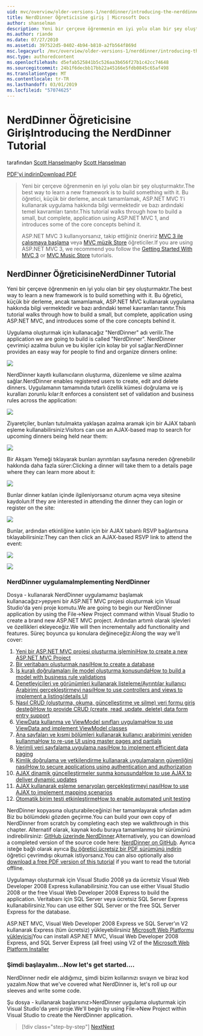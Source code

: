 ```yaml
---
uid: mvc/overview/older-versions-1/nerddinner/introducing-the-nerddinner-tutorial
title: NerdDinner Öğreticisine giriş | Microsoft Docs
author: shanselman
description: Yeni bir çerçeve öğrenmenin en iyi yolu olan bir şey oluşturmaktır. Bu öğreticide ASP.NE kullanarak küçük ancak tam bir uygulama oluşturma hakkında bilgi vermektedir...
ms.author: riande
ms.date: 07/27/2010
ms.assetid: 397522d5-0402-4b94-b810-a2fb564f869d
msc.legacyurl: /mvc/overview/older-versions-1/nerddinner/introducing-the-nerddinner-tutorial
msc.type: authoredcontent
ms.openlocfilehash: d5efab525841b5c526aa3b656f27b1c42cc74648
ms.sourcegitcommit: 24b1f6decbb17bb22a45166e5fdb0845c65af498
ms.translationtype: MT
ms.contentlocale: tr-TR
ms.lasthandoff: 03/01/2019
ms.locfileid: "57074625"
---
```

<a name="introducing-the-nerddinner-tutorial"></a><span data-ttu-id="04f91-104">NerdDinner Öğreticisine Giriş</span><span class="sxs-lookup"><span data-stu-id="04f91-104">Introducing the NerdDinner Tutorial</span></span>
====================
<span data-ttu-id="04f91-105">tarafından [Scott Hanselman](https://github.com/shanselman)</span><span class="sxs-lookup"><span data-stu-id="04f91-105">by [Scott Hanselman](https://github.com/shanselman)</span></span>

[<span data-ttu-id="04f91-106">PDF'yi indirin</span><span class="sxs-lookup"><span data-stu-id="04f91-106">Download PDF</span></span>](http://aspnetmvcbook.s3.amazonaws.com/aspnetmvc-nerdinner_v1.pdf)

> <span data-ttu-id="04f91-107">Yeni bir çerçeve öğrenmenin en iyi yolu olan bir şey oluşturmaktır.</span><span class="sxs-lookup"><span data-stu-id="04f91-107">The best way to learn a new framework is to build something with it.</span></span> <span data-ttu-id="04f91-108">Bu öğretici, küçük bir derleme, ancak tamamlamak, ASP.NET MVC 1'i kullanarak uygulama hakkında bilgi vermektedir ve bazı ardındaki temel kavramları tanıtır.</span><span class="sxs-lookup"><span data-stu-id="04f91-108">This tutorial walks through how to build a small, but complete, application using ASP.NET MVC 1, and introduces some of the core concepts behind it.</span></span>
> 
> <span data-ttu-id="04f91-109">ASP.NET MVC 3 kullanıyorsanız, takip ettiğiniz öneririz [MVC 3 ile çalışmaya başlama](../../older-versions/getting-started-with-aspnet-mvc3/cs/intro-to-aspnet-mvc-3.md) veya [MVC müzik Store](../../older-versions/mvc-music-store/mvc-music-store-part-1.md) öğreticiler.</span><span class="sxs-lookup"><span data-stu-id="04f91-109">If you are using ASP.NET MVC 3, we recommend you follow the [Getting Started With MVC 3](../../older-versions/getting-started-with-aspnet-mvc3/cs/intro-to-aspnet-mvc-3.md) or [MVC Music Store](../../older-versions/mvc-music-store/mvc-music-store-part-1.md) tutorials.</span></span>


## <a name="nerddinner-tutorial"></a><span data-ttu-id="04f91-110">NerdDinner Öğreticisine</span><span class="sxs-lookup"><span data-stu-id="04f91-110">NerdDinner Tutorial</span></span>

<span data-ttu-id="04f91-111">Yeni bir çerçeve öğrenmenin en iyi yolu olan bir şey oluşturmaktır.</span><span class="sxs-lookup"><span data-stu-id="04f91-111">The best way to learn a new framework is to build something with it.</span></span> <span data-ttu-id="04f91-112">Bu öğretici, küçük bir derleme, ancak tamamlamak, ASP.NET MVC kullanarak uygulama hakkında bilgi vermektedir ve bazı ardındaki temel kavramları tanıtır.</span><span class="sxs-lookup"><span data-stu-id="04f91-112">This tutorial walks through how to build a small, but complete, application using ASP.NET MVC, and introduces some of the core concepts behind it.</span></span>

<span data-ttu-id="04f91-113">Uygulama oluşturmak için kullanacağız "NerdDinner" adı verilir.</span><span class="sxs-lookup"><span data-stu-id="04f91-113">The application we are going to build is called "NerdDinner".</span></span> <span data-ttu-id="04f91-114">NerdDinner çevrimiçi azalma bulun ve bu kişiler için kolay bir yol sağlar:</span><span class="sxs-lookup"><span data-stu-id="04f91-114">NerdDinner provides an easy way for people to find and organize dinners online:</span></span>

![](introducing-the-nerddinner-tutorial/_static/image1.png)

<span data-ttu-id="04f91-115">NerdDinner kayıtlı kullanıcıların oluşturma, düzenleme ve silme azalma sağlar.</span><span class="sxs-lookup"><span data-stu-id="04f91-115">NerdDinner enables registered users to create, edit and delete dinners.</span></span> <span data-ttu-id="04f91-116">Uygulamanın tamamında tutarlı özellik kümesi doğrulama ve iş kuralları zorunlu kılar:</span><span class="sxs-lookup"><span data-stu-id="04f91-116">It enforces a consistent set of validation and business rules across the application:</span></span>

![](introducing-the-nerddinner-tutorial/_static/image2.png)

<span data-ttu-id="04f91-117">Ziyaretçiler, bunları tutulmakta yaklaşan azalma aramak için bir AJAX tabanlı eşleme kullanabilirsiniz:</span><span class="sxs-lookup"><span data-stu-id="04f91-117">Visitors can use an AJAX-based map to search for upcoming dinners being held near them:</span></span>

![](introducing-the-nerddinner-tutorial/_static/image3.png)

<span data-ttu-id="04f91-118">Bir Akşam Yemeği tıklayarak bunları ayrıntıları sayfasına nereden öğrenebilir hakkında daha fazla sürer:</span><span class="sxs-lookup"><span data-stu-id="04f91-118">Clicking a dinner will take them to a details page where they can learn more about it:</span></span>

![](introducing-the-nerddinner-tutorial/_static/image4.png)

<span data-ttu-id="04f91-119">Bunlar dinner katılan içinde ilgileniyorsanız oturum açma veya sitesine kaydolun:</span><span class="sxs-lookup"><span data-stu-id="04f91-119">If they are interested in attending the dinner they can login or register on the site:</span></span>

![](introducing-the-nerddinner-tutorial/_static/image5.png)

<span data-ttu-id="04f91-120">Bunlar, ardından etkinliğine katılın için bir AJAX tabanlı RSVP bağlantısına tıklayabilirsiniz:</span><span class="sxs-lookup"><span data-stu-id="04f91-120">They can then click an AJAX-based RSVP link to attend the event:</span></span>

![](introducing-the-nerddinner-tutorial/_static/image6.png)

![](introducing-the-nerddinner-tutorial/_static/image7.png)

### <a name="implementing-nerddinner"></a><span data-ttu-id="04f91-121">NerdDinner uygulama</span><span class="sxs-lookup"><span data-stu-id="04f91-121">Implementing NerdDinner</span></span>

<span data-ttu-id="04f91-122">Dosya - kullanarak NerdDinner uygulamamız başlamak kullanacağız&gt;yepyeni bir ASP.NET MVC projesi oluşturmak için Visual Studio'da yeni proje komutu.</span><span class="sxs-lookup"><span data-stu-id="04f91-122">We are going to begin our NerdDinner application by using the File-&gt;New Project command within Visual Studio to create a brand new ASP.NET MVC project.</span></span> <span data-ttu-id="04f91-123">Ardından artımlı olarak işlevleri ve özellikleri ekleyeceğiz.</span><span class="sxs-lookup"><span data-stu-id="04f91-123">We will then incrementally add functionality and features.</span></span> <span data-ttu-id="04f91-124">Süreç boyunca şu konulara değineceğiz:</span><span class="sxs-lookup"><span data-stu-id="04f91-124">Along the way we'll cover:</span></span>

1. [<span data-ttu-id="04f91-125">Yeni bir ASP.NET MVC projesi oluşturma işlemini</span><span class="sxs-lookup"><span data-stu-id="04f91-125">How to create a new ASP.NET MVC Project</span></span>](# "yeni bir ASP.NET MVC projesi oluşturma")
2. [<span data-ttu-id="04f91-126">Bir veritabanı oluşturmak nasıl</span><span class="sxs-lookup"><span data-stu-id="04f91-126">How to create a database</span></span>](# "veritabanı oluşturma")
3. [<span data-ttu-id="04f91-127">İş kuralı doğrulamaları ile model oluşturma konusunda</span><span class="sxs-lookup"><span data-stu-id="04f91-127">How to build a model with business rule validations</span></span>](# "iş kuralı doğrulamaları ile Model oluşturma")
4. [<span data-ttu-id="04f91-128">Denetleyicileri ve görünümleri kullanarak listeleme/Ayrıntılar kullanıcı Arabirimi gerçekleştirmeyi nasıl</span><span class="sxs-lookup"><span data-stu-id="04f91-128">How to use controllers and views to implement a listing/details UI</span></span>](# "kullanın denetleyicileri ve görünümleri listeleme/Ayrıntılar kullanıcı Arabirimi uygulama")
5. <span data-ttu-id="04f91-129">[Nasıl CRUD (oluşturma, okuma, güncelleştirme ve silme) veri formu giriş desteği](# "sağlamak CRUD (oluşturma, okuma, güncelleştirme, silme) veri formu giriş desteği")</span><span class="sxs-lookup"><span data-stu-id="04f91-129">[How to provide CRUD (create, read, update, delete) data form entry support](# "Provide CRUD (Create, Read, Update, Delete) Data Form Entry Support")</span></span>
6. [<span data-ttu-id="04f91-130">ViewData kullanma ve ViewModel sınıfları uygulama</span><span class="sxs-lookup"><span data-stu-id="04f91-130">How to use ViewData and implement ViewModel classes</span></span>](# "ViewData kullanma ve ViewModel sınıfları uygulama")
7. [<span data-ttu-id="04f91-131">Ana sayfaları ve kısmi bölümleri kullanarak kullanıcı arabirimini yeniden kullanma</span><span class="sxs-lookup"><span data-stu-id="04f91-131">How to re-use UI using master pages and partials</span></span>](# "ana sayfaları kullanarak kullanıcı arabirimini yeniden kullanma ve kısmi bölümleri")
8. [<span data-ttu-id="04f91-132">Verimli veri sayfalama uygulama nasıl</span><span class="sxs-lookup"><span data-stu-id="04f91-132">How to implement efficient data paging</span></span>](# "uygulamak verimli veri sayfalama")
9. [<span data-ttu-id="04f91-133">Kimlik doğrulama ve yetkilendirme kullanarak uygulamaların güvenliğini nasıl</span><span class="sxs-lookup"><span data-stu-id="04f91-133">How to secure applications using authentication and authorization</span></span>](# "güvenli uygulamaları kullanarak kimlik doğrulaması ve yetkilendirme")
10. [<span data-ttu-id="04f91-134">AJAX dinamik güncelleştirmeler sunma konusunda</span><span class="sxs-lookup"><span data-stu-id="04f91-134">How to use AJAX to deliver dynamic updates</span></span>](# "dinamik güncelleştirmelerini iletmek için AJAX kullanın")
11. [<span data-ttu-id="04f91-135">AJAX kullanarak eşleme senaryoları gerçekleştirmeyi nasıl</span><span class="sxs-lookup"><span data-stu-id="04f91-135">How to use AJAX to implement mapping scenarios</span></span>](# "kullanan AJAX eşleme senaryoları uygulama")
12. [<span data-ttu-id="04f91-136">Otomatik birim testi etkinleştirme</span><span class="sxs-lookup"><span data-stu-id="04f91-136">How to enable automated unit testing</span></span>](# "otomatik birim testi etkinleştir")

<span data-ttu-id="04f91-137">NerdDinner kopyasına oluşturabileceğinizi her tamamlayarak sıfırdan adım Biz bu bölümdeki gözden geçirme.</span><span class="sxs-lookup"><span data-stu-id="04f91-137">You can build your own copy of NerdDinner from scratch by completing each step we walkthrough in this chapter.</span></span> <span data-ttu-id="04f91-138">Alternatif olarak, kaynak kodu buraya tamamlanmış bir sürümünü indirebilirsiniz: [GitHub üzerinde NerdDinner](https://github.com/AspNetMVPSamples/NerdDinner).</span><span class="sxs-lookup"><span data-stu-id="04f91-138">Alternatively, you can download a completed version of the source code here: [NerdDinner on GitHub](https://github.com/AspNetMVPSamples/NerdDinner).</span></span> <span data-ttu-id="04f91-139">Ayrıca isteğe bağlı olarak ayrıca [Bu öğretici ücretsiz bir PDF sürümünü indirin](http://aspnetmvcbook.s3.amazonaws.com/aspnetmvc-nerdinner_v1.pdf) öğretici çevrimdışı okumak istiyorsanız.</span><span class="sxs-lookup"><span data-stu-id="04f91-139">You can also optionally also [download a free PDF version of this tutorial](http://aspnetmvcbook.s3.amazonaws.com/aspnetmvc-nerdinner_v1.pdf) if you want to read the tutorial offline.</span></span>

<span data-ttu-id="04f91-140">Uygulamayı oluşturmak için Visual Studio 2008 ya da ücretsiz Visual Web Developer 2008 Express kullanabilirsiniz.</span><span class="sxs-lookup"><span data-stu-id="04f91-140">You can use either Visual Studio 2008 or the free Visual Web Developer 2008 Express to build the application.</span></span> <span data-ttu-id="04f91-141">Veritabanı için SQL Server veya ücretsiz SQL Server Express kullanabilirsiniz.</span><span class="sxs-lookup"><span data-stu-id="04f91-141">You can use either SQL Server or the free SQL Server Express for the database.</span></span>

<span data-ttu-id="04f91-142">ASP.NET MVC, Visual Web Developer 2008 Express ve SQL Server'ın V2 kullanarak Express (tüm ücretsiz) yükleyebilirsiniz [Microsoft Web Platformu yükleyicisi](https://www.microsoft.com/web/downloads/platform.aspx)</span><span class="sxs-lookup"><span data-stu-id="04f91-142">You can install ASP.NET MVC, Visual Web Developer 2008 Express, and SQL Server Express (all free) using V2 of the [Microsoft Web Platform Installer](https://www.microsoft.com/web/downloads/platform.aspx)</span></span>

### <a name="now-lets-get-started"></a><span data-ttu-id="04f91-143">Şimdi başlayalım...</span><span class="sxs-lookup"><span data-stu-id="04f91-143">Now let's get started....</span></span>

<span data-ttu-id="04f91-144">NerdDinner nedir ele aldığımız, şimdi bizim kollarınızı sıvayın ve biraz kod yazalım.</span><span class="sxs-lookup"><span data-stu-id="04f91-144">Now that we've covered what NerdDinner is, let's roll up our sleeves and write some code.</span></span>

<span data-ttu-id="04f91-145">Şu dosya - kullanarak başlarsınız&gt;NerdDinner uygulama oluşturmak için Visual Studio'da yeni proje.</span><span class="sxs-lookup"><span data-stu-id="04f91-145">We'll begin by using File-&gt;New Project within Visual Studio to create the NerdDinner application.</span></span>

> [!div class="step-by-step"]
> [<span data-ttu-id="04f91-146">Next</span><span class="sxs-lookup"><span data-stu-id="04f91-146">Next</span></span>](create-a-new-aspnet-mvc-project.md)
